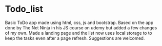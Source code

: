 # Todo_list
Basic ToDo app made using html, css, js and bootstrap.
Based on the app done by The Net Ninja in his JS course on udemy but added a few changes of my own.
Made a landing page and the list now uses local storage to to keep the tasks even after a page refresh.
Suggestions are welcomed.
